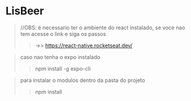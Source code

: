 # LisBeer

>//OBS: é necessario ter o ambiente do react instalado, 
se voce nao tem acesse o link e siga os passos
>>->> https://react-native.rocketseat.dev/

>caso nao tenha o expo instalado
>>npm install -g expo-cli

>para instalar o modulos
dentro da pasta do projeto
>>npm install
